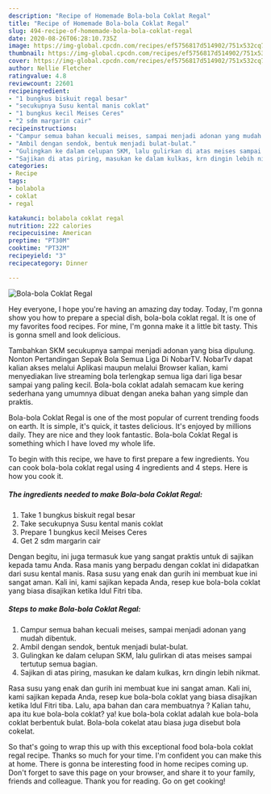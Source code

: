 ```yaml
---
description: "Recipe of Homemade Bola-bola Coklat Regal"
title: "Recipe of Homemade Bola-bola Coklat Regal"
slug: 494-recipe-of-homemade-bola-bola-coklat-regal
date: 2020-08-26T06:28:10.735Z
image: https://img-global.cpcdn.com/recipes/ef5756817d514902/751x532cq70/bola-bola-coklat-regal-foto-resep-utama.jpg
thumbnail: https://img-global.cpcdn.com/recipes/ef5756817d514902/751x532cq70/bola-bola-coklat-regal-foto-resep-utama.jpg
cover: https://img-global.cpcdn.com/recipes/ef5756817d514902/751x532cq70/bola-bola-coklat-regal-foto-resep-utama.jpg
author: Nellie Fletcher
ratingvalue: 4.8
reviewcount: 22601
recipeingredient:
- "1 bungkus biskuit regal besar"
- "secukupnya Susu kental manis coklat"
- "1 bungkus kecil Meises Ceres"
- "2 sdm margarin cair"
recipeinstructions:
- "Campur semua bahan kecuali meises, sampai menjadi adonan yang mudah dibentuk."
- "Ambil dengan sendok, bentuk menjadi bulat-bulat."
- "Gulingkan ke dalam celupan SKM, lalu gulirkan di atas meises sampai tertutup semua bagian."
- "Sajikan di atas piring, masukan ke dalam kulkas, krn dingin lebih nikmat."
categories:
- Recipe
tags:
- bolabola
- coklat
- regal

katakunci: bolabola coklat regal 
nutrition: 222 calories
recipecuisine: American
preptime: "PT30M"
cooktime: "PT32M"
recipeyield: "3"
recipecategory: Dinner

---
```



![Bola-bola Coklat Regal](https://img-global.cpcdn.com/recipes/ef5756817d514902/751x532cq70/bola-bola-coklat-regal-foto-resep-utama.jpg)

Hey everyone, I hope you're having an amazing day today. Today, I'm gonna show you how to prepare a special dish, bola-bola coklat regal. It is one of my favorites food recipes. For mine, I'm gonna make it a little bit tasty. This is gonna smell and look delicious.

Tambahkan SKM secukupnya sampai menjadi adonan yang bisa dipulung. Nonton Pertandingan Sepak Bola Semua Liga Di NobarTV. NobarTv dapat kalian akses melalui Aplikasi maupun melalui Browser kalian, kami menyediakan live streaming bola terlengkap semua liga dari liga besar sampai yang paling kecil. Bola-bola coklat adalah semacam kue kering sederhana yang umumnya dibuat dengan aneka bahan yang simple dan praktis.

Bola-bola Coklat Regal is one of the most popular of current trending foods on earth. It is simple, it's quick, it tastes delicious. It's enjoyed by millions daily. They are nice and they look fantastic. Bola-bola Coklat Regal is something which I have loved my whole life.


To begin with this recipe, we have to first prepare a few ingredients. You can cook bola-bola coklat regal using 4 ingredients and 4 steps. Here is how you cook it.

<!--inarticleads1-->

##### The ingredients needed to make Bola-bola Coklat Regal:

1. Take 1 bungkus biskuit regal besar
1. Take secukupnya Susu kental manis coklat
1. Prepare 1 bungkus kecil Meises Ceres
1. Get 2 sdm margarin cair


Dengan begitu, ini juga termasuk kue yang sangat praktis untuk di sajikan kepada tamu Anda. Rasa manis yang berpadu dengan coklat ini didapatkan dari susu kental manis. Rasa susu yang enak dan gurih ini membuat kue ini sangat aman. Kali ini, kami sajikan kepada Anda, resep kue bola-bola coklat yang biasa disajikan ketika Idul Fitri tiba. 

<!--inarticleads2-->

##### Steps to make Bola-bola Coklat Regal:

1. Campur semua bahan kecuali meises, sampai menjadi adonan yang mudah dibentuk.
1. Ambil dengan sendok, bentuk menjadi bulat-bulat.
1. Gulingkan ke dalam celupan SKM, lalu gulirkan di atas meises sampai tertutup semua bagian.
1. Sajikan di atas piring, masukan ke dalam kulkas, krn dingin lebih nikmat.


Rasa susu yang enak dan gurih ini membuat kue ini sangat aman. Kali ini, kami sajikan kepada Anda, resep kue bola-bola coklat yang biasa disajikan ketika Idul Fitri tiba. Lalu, apa bahan dan cara membuatnya ? Kalian tahu, apa itu kue bola-bola coklat? ya! kue bola-bola coklat adalah kue bola-bola coklat berbentuk bulat. Bola-bola cokelat atau biasa juga disebut bola cokelat. 

So that's going to wrap this up with this exceptional food bola-bola coklat regal recipe. Thanks so much for your time. I'm confident you can make this at home. There is gonna be interesting food in home recipes coming up. Don't forget to save this page on your browser, and share it to your family, friends and colleague. Thank you for reading. Go on get cooking!

